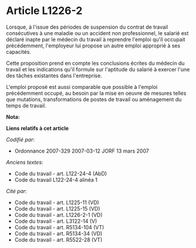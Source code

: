 # Article L1226-2

Lorsque, à l'issue des périodes de suspension du contrat de travail consécutives à une maladie ou un accident non
professionnel, le salarié est déclaré inapte par le médecin du travail à reprendre l'emploi qu'il occupait précédemment,
l'employeur lui propose un autre emploi approprié à ses capacités.

Cette proposition prend en compte les conclusions écrites du médecin du travail et les indications qu'il formule sur
l'aptitude du salarié à exercer l'une des tâches existantes dans l'entreprise.

L'emploi proposé est aussi comparable que possible à l'emploi précédemment occupé, au besoin par la mise en oeuvre de mesures
telles que mutations, transformations de postes de travail ou aménagement du temps de travail.

**Nota:**



**Liens relatifs à cet article**

_Codifié par_:

  - Ordonnance 2007-329 2007-03-12 JORF 13 mars 2007

_Anciens textes_:

  - Code du travail - art. L122-24-4 (AbD)
  - Code du travail L122-24-4 alinéa 1

_Cité par_:

  - Code du travail - art. L1225-11 (VD)
  - Code du travail - art. L1225-15 (VD)
  - Code du travail - art. L1226-2-1 (VD)
  - Code du travail - art. L3122-14 (V)
  - Code du travail - art. R5134-104 (VT)
  - Code du travail - art. R5134-34 (VD)
  - Code du travail - art. R5522-28 (VT)
